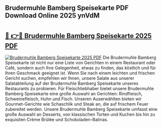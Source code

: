 ## Brudermuhle Bamberg Speisekarte PDF Download Online 2025 ynVdM

# <h2><a href="http://gce2fah.nevu.top/?p=Brudermuhle+Bamberg+Speisekarte">🔗 👉🔴 Brudermuhle Bamberg Speisekarte 2025 PDF</a></h2>

[![Brudermuhle Bamberg Speisekarte 2025 PDF](https://i.imgur.com/dBaPXMq.png)](http://gce2fah.nevu.top/?p=Brudermuhle+Bamberg+Speisekarte)
Die Brudermuhle Bamberg Speisekarte ist nicht nur eine Liste von Gerichten in einem Restaurant oder Café, sondern auch Ihre Gelegenheit, etwas zu finden, das köstlich und für Ihren Geschmack geeignet ist. Wenn Sie nach einem leichten und frischen Gericht suchen, empfehlen wir Ihnen, unsere Salate aus unserer Salatabteilung auf der Brudermuhle Bamberg Speisekarte unseres Restaurants zu probieren. Für Fleischliebhaber bietet unsere Brudermuhle Bamberg Speisekarte eine große Auswahl an Gerichten: Rindfleisch, Schweinefleisch, Huhn und Fisch. Unseren Auserwählten bieten wir Gourmet-Gerichte wie Schaschlik und Steak an, die auf frischem Feuer zubereitet werden. Unsere Brudermuhle Bamberg Speisekarte umfasst eine große Auswahl an Desserts, von klassischen Torten und Kuchen bis hin zu exquisiten Crème Brûlée und Schokoladen-Balinas.
